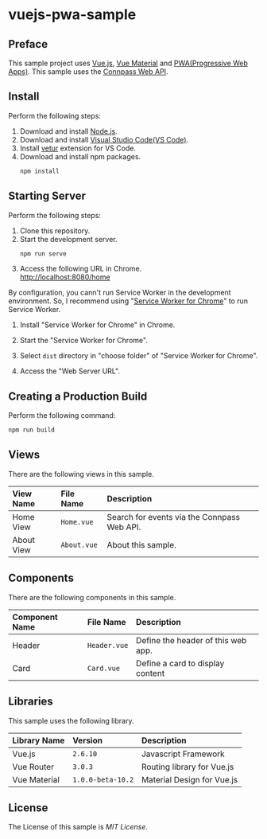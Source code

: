 # vuejs-pwa-sample

## Preface
This sample project uses [Vue.js](https://vuejs.org/index.html), [Vue Material](https://vuematerial.io/) and [PWA(Progressive Web Apps)](https://developers.google.com/web/progressive-web-apps/).
This sample uses the [Connpass Web API](https://connpass.com/about/api/).

## Install
Perform the following steps:
1. Download and install [Node.js](https://nodejs.org/ja/).
1. Download and install [Visual Studio Code(VS Code)](https://code.visualstudio.com/).
1. Install [vetur](https://github.com/vuejs/vetur) extension for VS Code.
1. Download and install npm packages.
    ```bash
    npm install
    ```

## Starting Server
Perform the following steps:
1. Clone this repository.
1. Start the development server.
    ```bash
    npm run serve
    ```
1. Access the following URL in Chrome.  
[http://localhost:8080/home](http://localhost:8080/home)

By configuration, you cann't run Service Worker in the development environment.
So, I recommend using "[Service Worker for Chrome](https://chrome.google.com/webstore/detail/web-server-for-chrome/ofhbbkphhbklhfoeikjpcbhemlocgigb)" to run Service Worker.

1. Install "Service Worker for Chrome" in Chrome.

1. Start the "Service Worker for Chrome".

1. Select ``dist`` directory in "choose folder" of "Service Worker for Chrome".

1. Access the "Web Server URL".

## Creating a Production Build
Perform the following command:
```bash
npm run build
```

## Views
There are the following views in this sample.

|View Name|File Name|Description|
|:---|:---|:---|
|Home View|``Home.vue``|Search for events via the Connpass Web API.|
|About View|``About.vue``|About this sample.|

## Components
There are the following components in this sample.

|Component Name|File Name|Description|
|:---|:---|:---|
|Header|``Header.vue``|Define the header of this web app.|
|Card|``Card.vue``|Define a card to display content|

## Libraries
This sample uses the following library.

|Library Name|Version|Description|
|:---|:---|:---|
|Vue.js|``2.6.10``|Javascript Framework|
|Vue Router|``3.0.3``|Routing library for Vue.js|
|Vue Material|``1.0.0-beta-10.2``|Material Design for Vue.js|

## License
The License of this sample is *MIT License*.
